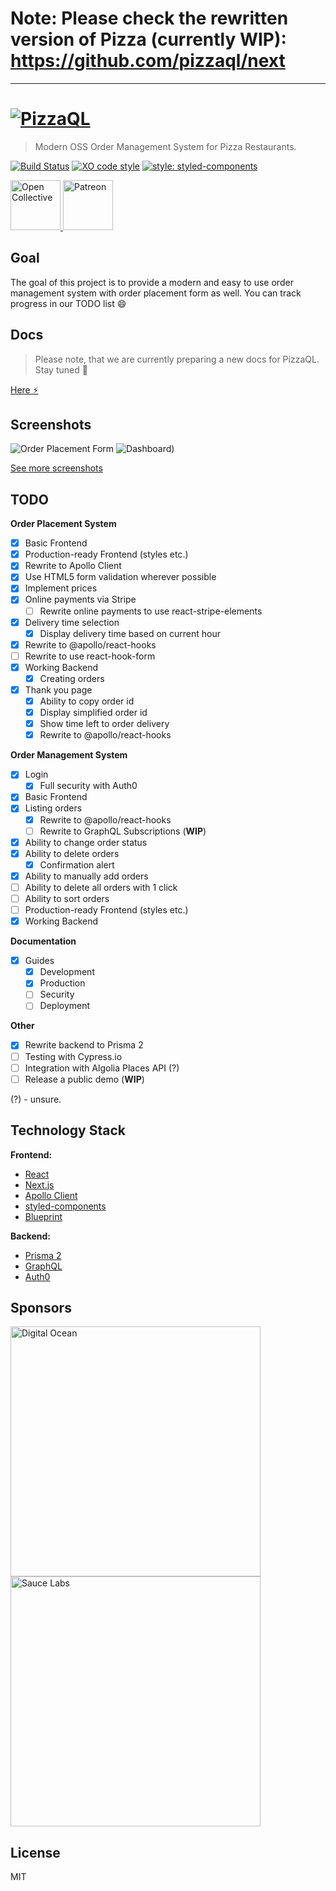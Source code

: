 # Note: Please check the rewritten version of Pizza (currently WIP): https://github.com/pizzaql/next
---

# [![PizzaQL](media/logo/horizontal-scaled.png)](https://github.com/pizzaql/pizzaql)

> Modern OSS Order Management System for Pizza Restaurants.

[![Build Status](https://travis-ci.org/pizzaql/pizzaql.svg?branch=master)](https://travis-ci.org/pizzaql/pizzaql)
[![XO code style](https://img.shields.io/badge/code_style-XO-5ed9c7.svg)](https://github.com/xojs/xo)
[![style: styled-components](https://img.shields.io/badge/style-%F0%9F%92%85%20styled--components-orange.svg?colorB=daa357&colorA=db748e)](https://github.com/styled-components/styled-components)

<p align="left">
  <a href="https://opencollective.com/pizzaql" target="_blank">
    <img src="https://cdn-std.dprcdn.net/files/acc_649651/Q5nVhT" height="80" alt="Open Collective">
  </a>
  <a href="https://www.patreon.com/akepinski" target="_blank">
    <img src="https://cdn-std.dprcdn.net/files/acc_649651/plrSCT" height="80" alt="Patreon">
  </a>
</p>

## Goal

The goal of this project is to provide a modern and easy to use order management system with order placement form as well. You can track progress in our TODO list :smile: 

## Docs

> Please note, that we are currently preparing a new docs for PizzaQL. Stay tuned 🙌

[Here :zap:](https://docs.pizzaql.tech/)

## Screenshots

![Order Placement Form](media/screenshots/form.png)
![Dashboard)](media/screenshots/dashboard.png)

[See more screenshots](https://github.com/pizzaql/pizzaql/tree/master/media/screenshots)

## TODO

**Order Placement System**
* [x]  Basic Frontend
  * [x] Production-ready Frontend (styles etc.)
  * [x] Rewrite to Apollo Client
  * [x] Use HTML5 form validation wherever possible
  * [x] Implement prices
  * [x] Online payments via Stripe
    * [ ] Rewrite online payments to use react-stripe-elements
  * [x] Delivery time selection
    * [x] Display delivery time based on current hour
  * [x] Rewrite to @apollo/react-hooks
  * [ ] Rewrite to use react-hook-form
* [x]  Working Backend
    * [x] Creating orders
* [x] Thank you page
    * [x] Ability to copy order id
    * [x] Display simplified order id
    * [x] Show time left to order delivery
    * [x] Rewrite to @apollo/react-hooks

**Order Management System**

* [x] Login
  * [x] Full security with Auth0
* [x]  Basic Frontend
  * [x] Listing orders
    * [x] Rewrite to @apollo/react-hooks
    * [ ] Rewrite to GraphQL Subscriptions (**WIP**)
  * [x] Ability to change order status
  * [x] Ability to delete orders
    * [x] Confirmation alert
  * [x] Ability to manually add orders
  * [ ] Ability to delete all orders with 1 click
  * [ ] Ability to sort orders
  * [ ] Production-ready Frontend (styles etc.)
* [x]  Working Backend

**Documentation**

* [x] Guides
  * [x] Development
  * [x] Production
  * [ ] Security
  * [ ] Deployment

**Other**

* [x] Rewrite backend to Prisma 2
* [ ] Testing with Cypress.io
* [ ] Integration with Algolia Places API (?)
* [ ] Release a public demo (**WIP**)

(?) - unsure.

## Technology Stack

**Frontend:**

- [React](https://reactjs.org/)
- [Next.js](https://nextjs.org/)
- [Apollo Client](https://github.com/apollographql/apollo-client)
- [styled-components](https://www.styled-components.com/)
- [Blueprint](https://blueprintjs.com/)

**Backend:**

- [Prisma 2](https://github.com/prisma/prisma2)
- [GraphQL](https://graphql.org/)
- [Auth0](https://auth0.com/)

## Sponsors

  <a href="https://www.digitalocean.com/" target="_blank">
    <img src="https://opensource.nyc3.cdn.digitaloceanspaces.com/attribution/assets/SVG/DO_Logo_horizontal_blue.svg" width="400" alt="Digital Ocean">
  </a>
  <br/>
  <a href="https://saucelabs.com" target="_blank">
    <img src="media/sponsors/saucelabs-logo.svg" width="400" alt="Sauce Labs">
  </a>

## License

MIT
